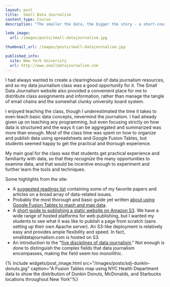 ```yaml
---
layout: post
title:  Small Data Journalism
content_type: Course
description: "The smaller the data, the bigger the story - a short-course on data journalism"

lede_image:
  url: /images/posts/small-datajournalism.jpg

thumbnail_url: /images/posts/small-datajournalism.jpg

published_info:
  site: New York University
  url: http://www.smalldatajournalism.com
---
```



I had always wanted to create a clearinghouse of data journalism resources, and so my data journalism class was a good
opportunity for it. The Small Data Journalism website also provided a convenient place for me to distribute class 
assignments and information, rather than manage the tangle of email chains and the somewhat clunky university board system.



I enjoyed teaching the class, though I underestimated the time it takes to even teach basic data concepts, nevermind the journalism. I had 
already given up on teaching any programming, but even focusing strictly on how data is structured and the ways it can be aggregated and 
summarized was more than enough. Most of the class time was spent on how to organize and publish data using spreadsheets and Google Fusion Tables, 
but students seemed happy to get the practical and thorough experience.

My main goal for the class was that students get practical experience and familiarity with data, so that they *recognize*
the many opportunities to examine data, and that would be incentive enough to experiment and further learn the tools and techniques.


Some highlights from the site:

* A [suggested readings list](http://www.smalldatajournalism.com/readings/) containing some of my favorite papers and articles on a broad array of data-related issues.
* Probably the most thorough and basic guide yet written [about using Google Fusion Tables to mash and map data](http://www.smalldatajournalism.com/projects/one-offs/mapping-with-fusion-tables/).
* A [short guide to publishing a static website on Amazon S3](http://www.smalldatajournalism.com/projects/one-offs/using-amazon-s3/). We have a wide range of hosted platforms for web publishing, but I wanted my students to see what it was like to publish a page from scratch (sans setting up their own Apache server). An S3-like deployment is relatively easy and provides ample flexibility and speed. In fact, smalldatajournalism.com is hosted on S3.
* An introduction to the "[five disciplines of data journalism](http://www.smalldatajournalism.com/about/)." Not enough is done to distinguish the complex fields that data journalism encompasses, making the field seem too monolithic.      



{% include widgets/post_image.html src="/images/posts/sdj-dunkin-donuts.jpg" caption="A Fusion Tables map using NYC Health Department data to show the distribution of Dunkin Donuts, McDonalds, and Starbucks locations throughout New York"%}
